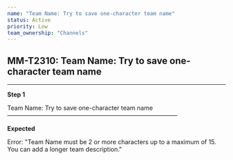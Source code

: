 ```yaml
---
name: "Team Name: Try to save one-character team name"
status: Active
priority: Low
team_ownership: "Channels"
---
```


## MM-T2310: Team Name: Try to save one-character team name

---

**Step 1**

Team Name: Try to save one-character team name\
————————————————————————————

**Expected**

Error: "Team Name must be 2 or more characters up to a maximum of 15. You can add a longer team description."
